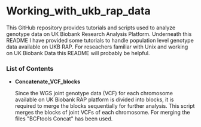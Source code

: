 # Working_with_ukb_rap_data

This GitHub repository provides tutorials and scripts used to analyze genotype data on UK Biobank Research Analysis Platform. Underneath this README I have provided some tutorials to handle population level genotype data available on UKB RAP. For reseachers familiar with Unix and working on UK Biobank Data this README will probably be helpful.

### List of Contents

* __Concatenate_VCF_blocks__

  Since the WGS joint genotype data (VCF) for each chromosome available on UK Biobank RAP platform is divided into blocks, it is required to merge the blocks sequentially for further analysis. This script merges the blocks of joint VCFs of each chromosome. For merging the files "BCFtools Concat" has been used.

